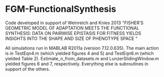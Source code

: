 FGM-FunctionalSynthesis
=======================

Code developed in support of Weinreich and Knies 2013 "FISHER’S GEOMETRIC MODEL OF ADAPTATION MEETS THE FUNCTIONAL SYNTHESIS: DATA ON PAIRWISE EPISTASIS FOR FITNESS YIELDS INSIGHTS INTO THE SHAPE AND SIZE OF PHENOTYPE SPACE "

All simulations run in MABLAB R2011a (version 7.12.0.635). The main action is in TestEqn4.m (which yielded figures 4 and 5) and TestEqn6.m (which yielded Table 2). Estimate_n_from_datasets.m and LunzerSlidingWindow.m yielded figures 6 and 7, respectively. Everything else is subroutines in support of the others. 
